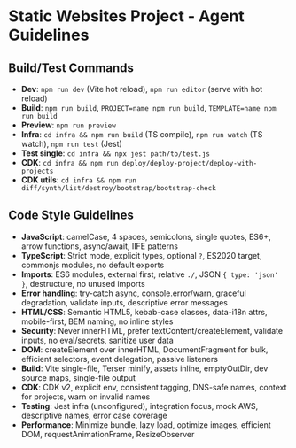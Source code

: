 # Static Websites Project - Agent Guidelines

## Build/Test Commands
- **Dev**: `npm run dev` (Vite hot reload), `npm run editor` (serve with hot reload)
- **Build**: `npm run build`, `PROJECT=name npm run build`, `TEMPLATE=name npm run build`
- **Preview**: `npm run preview`
- **Infra**: `cd infra && npm run build` (TS compile), `npm run watch` (TS watch), `npm run test` (Jest)
- **Test single**: `cd infra && npx jest path/to/test.js`
- **CDK**: `cd infra && npm run deploy/deploy-project/deploy-with-projects`
- **CDK utils**: `cd infra && npm run diff/synth/list/destroy/bootstrap/bootstrap-check`

## Code Style Guidelines
- **JavaScript**: camelCase, 4 spaces, semicolons, single quotes, ES6+, arrow functions, async/await, IIFE patterns
- **TypeScript**: Strict mode, explicit types, optional `?`, ES2020 target, commonjs modules, no default exports
- **Imports**: ES6 modules, external first, relative `./`, JSON `{ type: 'json' }`, destructure, no unused imports
- **Error handling**: try-catch async, console.error/warn, graceful degradation, validate inputs, descriptive error messages
- **HTML/CSS**: Semantic HTML5, kebab-case classes, data-i18n attrs, mobile-first, BEM naming, no inline styles
- **Security**: Never innerHTML, prefer textContent/createElement, validate inputs, no eval/secrets, sanitize user data
- **DOM**: createElement over innerHTML, DocumentFragment for bulk, efficient selectors, event delegation, passive listeners
- **Build**: Vite single-file, Terser minify, assets inline, emptyOutDir, dev source maps, single-file output
- **CDK**: CDK v2, explicit env, consistent tagging, DNS-safe names, context for projects, warn on invalid names
- **Testing**: Jest infra (unconfigured), integration focus, mock AWS, descriptive names, error case coverage
- **Performance**: Minimize bundle, lazy load, optimize images, efficient DOM, requestAnimationFrame, ResizeObserver
